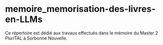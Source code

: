 # memoire_memorisation-des-livres-en-LLMs
Ce répertoire est dédié aux travaux effectués dans le mémoire du Master 2 PluriTAL à Sorbonne Nouvelle.
